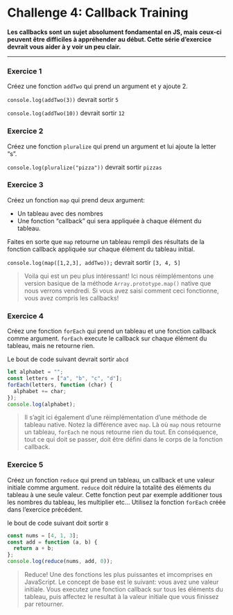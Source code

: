 # Challenge 4: Callback Training

**Les callbacks sont un sujet absolument fondamental en JS, mais ceux-ci peuvent être difficiles à appréhender au début. Cette série d’exercice devrait vous aider à y voir un peu clair.**

---

### Exercice 1

Créez une fonction `addTwo` qui prend un argument et y ajoute 2.

`console.log(addTwo(3))` devrait sortir `5`

`console.log(addTwo(10))` devrait sortir `12`

### Exercice 2

Créez une fonction `pluralize` qui prend un argument et lui ajoute la letter “s”.

`console.log(pluralize("pizza"))` devrait sortir `pizzas`

### Exercice 3

Créez un fonction `map` qui prend deux argument:

- Un tableau avec des nombres
- Une fonction “callback” qui sera appliquée à chaque élément du tableau.

Faites en sorte que `map` retourne un tableau rempli des résultats de la fonction callback appliquée sur chaque élément du tableau initial.

`console.log(map([1,2,3], addTwo));` devrait sortir `[3, 4, 5]`

> Voila qui est un peu plus intéressant! Ici nous réimplémentons une version basique de la méthode `Array.prototype.map()` native que nous verrons vendredi. Si vous avez saisi comment ceci fonctionne, vous avez compris les callbacks!

### Exercice 4

Créez une fonction `forEach` qui prend un tableau et une fonction callback comme argument. `forEach` execute le callback sur chaque élément du tableau, mais ne retourne rien.

Le bout de code suivant devrait sortir `abcd`

```jsx
let alphabet = "";
const letters = ["a", "b", "c", "d"];
forEach(letters, function (char) {
  alphabet += char;
});
console.log(alphabet);
```

> Il s’agit ici également d’une réimplémentation d’une méthode de tableau native. Notez la différence avec `map`. Là où `map` nous retourne un tableau, `forEach` ne nous retourne rien du tout. En conséquence, tout ce qui doit se passer, doit être défini dans le corps de la fonction callback.

### Exercice 5

Créez un fonction `reduce` qui prend un tableau, un callback et une valeur initiale comme argument. `reduce` doit réduire la totalité des éléments du tableau à une seule valeur. Cette fonction peut par exemple additioner tous les nombres du tableau, les multiplier etc… Utilisez la fonction `forEach` créée dans l’exercice précédent.

le bout de code suivant doit sortir `8`

```jsx
const nums = [4, 1, 3];
const add = function (a, b) {
  return a + b;
};
console.log(reduce(nums, add, 0));
```

> Reduce! Une des fonctions les plus puissantes et imcomprises en JavaScript. Le concept de base est le suivant: vous avez une valeur initiale. Vous executez une fonction callback sur tous les éléments du tableau, puis affectez le resultat à la valeur initiale que vous finissez par retourner.
